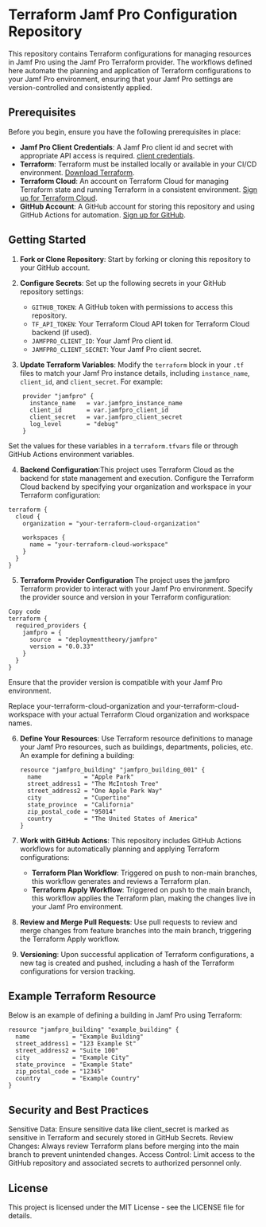 # Terraform Jamf Pro Configuration Repository

This repository contains Terraform configurations for managing resources in Jamf Pro using the Jamf Pro Terraform provider. The workflows defined here automate the planning and application of Terraform configurations to your Jamf Pro environment, ensuring that your Jamf Pro settings are version-controlled and consistently applied.

## Prerequisites

Before you begin, ensure you have the following prerequisites in place:

- **Jamf Pro Client Credentials**: A Jamf Pro client id and secret with appropriate API access is required. [client credentials](https://developer.jamf.com/jamf-pro/docs/client-credentials).
- **Terraform**: Terraform must be installed locally or available in your CI/CD environment. [Download Terraform](https://www.terraform.io/downloads.html).
- **Terraform Cloud**: An account on Terraform Cloud for managing Terraform state and running Terraform in a consistent environment. [Sign up for Terraform Cloud](https://app.terraform.io/signup/account).
- **GitHub Account**: A GitHub account for storing this repository and using GitHub Actions for automation. [Sign up for GitHub](https://github.com/join).


## Getting Started

1. **Fork or Clone Repository**: Start by forking or cloning this repository to your GitHub account.

2. **Configure Secrets**: Set up the following secrets in your GitHub repository settings:
    - `GITHUB_TOKEN`: A GitHub token with permissions to access this repository.
    - `TF_API_TOKEN`: Your Terraform Cloud API token for Terraform Cloud backend (if used).
    - `JAMFPRO_CLIENT_ID`: Your Jamf Pro client id.
    - `JAMFPRO_CLIENT_SECRET`: Your Jamf Pro client secret.

3. **Update Terraform Variables**: Modify the `terraform` block in your `.tf` files to match your Jamf Pro instance details, including `instance_name`, `client_id`, and `client_secret`. For example:

```hcl
    provider "jamfpro" {
      instance_name   = var.jamfpro_instance_name
      client_id       = var.jamfpro_client_id
      client_secret   = var.jamfpro_client_secret
      log_level       = "debug"
    }
```

Set the values for these variables in a `terraform.tfvars` file or through GitHub Actions environment variables.

4. **Backend Configuration**:This project uses Terraform Cloud as the backend for state management and execution. Configure the Terraform Cloud backend by specifying your organization and workspace in your Terraform configuration:

```hcl
terraform {
  cloud {
    organization = "your-terraform-cloud-organization"

    workspaces {
      name = "your-terraform-cloud-workspace"
    }
  }
}
```

5. **Terraform Provider Configuration**
The project uses the jamfpro Terraform provider to interact with your Jamf Pro environment. Specify the provider source and version in your Terraform configuration:

```hcl
Copy code
terraform {
  required_providers {
    jamfpro = {
      source  = "deploymenttheory/jamfpro"
      version = "0.0.33"
    }
  }
}
```
Ensure that the provider version is compatible with your Jamf Pro environment.



Replace your-terraform-cloud-organization and your-terraform-cloud-workspace with your actual Terraform Cloud organization and workspace names.

6. **Define Your Resources**: Use Terraform resource definitions to manage your Jamf Pro resources, such as buildings, departments, policies, etc. An example for defining a building:
    ```hcl
    resource "jamfpro_building" "jamfpro_building_001" {
      name            = "Apple Park"
      street_address1 = "The McIntosh Tree"
      street_address2 = "One Apple Park Way"
      city            = "Cupertino"
      state_province  = "California"
      zip_postal_code = "95014"
      country         = "The United States of America"
    }
    ```

5. **Work with GitHub Actions**: This repository includes GitHub Actions workflows for automatically planning and applying Terraform configurations:
    - **Terraform Plan Workflow**: Triggered on push to non-main branches, this workflow generates and reviews a Terraform plan.
    - **Terraform Apply Workflow**: Triggered on push to the main branch, this workflow applies the Terraform plan, making the changes live in your Jamf Pro environment.

6. **Review and Merge Pull Requests**: Use pull requests to review and merge changes from feature branches into the main branch, triggering the Terraform Apply workflow.

7. **Versioning**: Upon successful application of Terraform configurations, a new tag is created and pushed, including a hash of the Terraform configurations for version tracking.

## Example Terraform Resource

Below is an example of defining a building in Jamf Pro using Terraform:

```hcl
resource "jamfpro_building" "example_building" {
  name            = "Example Building"
  street_address1 = "123 Example St"
  street_address2 = "Suite 100"
  city            = "Example City"
  state_province  = "Example State"
  zip_postal_code = "12345"
  country         = "Example Country"
}
```

## Security and Best Practices

Sensitive Data: Ensure sensitive data like client_secret is marked as sensitive in Terraform and securely stored in GitHub Secrets.
Review Changes: Always review Terraform plans before merging into the main branch to prevent unintended changes.
Access Control: Limit access to the GitHub repository and associated secrets to authorized personnel only.


## License
This project is licensed under the MIT License - see the LICENSE file for details.